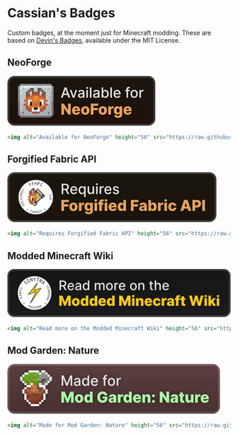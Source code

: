 # Cassian's Badges
Custom badges, at the moment just for Minecraft modding. These are based on [Devin's Badges](https://intergrav.github.io/devins-badges-docs/), available under the MIT License.

## NeoForge
![Available for NeoForge](https://raw.githubusercontent.com/cassiancc/Cassians-Badges/refs/heads/main/cozy/NeoForge.svg)

```html
<img alt="Available for NeoForge" height="56" src="https://raw.githubusercontent.com/cassiancc/Cassians-Badges/refs/heads/main/cozy/NeoForge.svg">
```

## Forgified Fabric API
![Requires Forgified Fabric API](https://raw.githubusercontent.com/cassiancc/Cassians-Badges/refs/heads/main/cozy/ForgifiedFabric.svg)

```html
<img alt="Requires Forgified Fabric API" height="56" src="https://raw.githubusercontent.com/cassiancc/Cassians-Badges/refs/heads/main/cozy/ForgifiedFabric.svg">
```

## Modded Minecraft Wiki
![Read more on the Modded Minecraft Wiki](https://raw.githubusercontent.com/cassiancc/Cassians-Badges/refs/heads/main/cozy/Modded-Minecraft-Wiki.svg)

```html
<img alt="Read more on the Modded Minecraft Wiki" height="56" src="https://raw.githubusercontent.com/cassiancc/Cassians-Badges/refs/heads/main/cozy/Modded-Minecraft-Wiki.svg">
```

## Mod Garden: Nature
![Made for Mod Garden: Nature](https://raw.githubusercontent.com/cassiancc/Cassians-Badges/refs/heads/main/cozy/Nature.svg)

```html
<img alt="Made for Mod Garden: Nature" height="56" src="https://raw.githubusercontent.com/cassiancc/Cassians-Badges/refs/heads/main/cozy/Nature.svg">
```